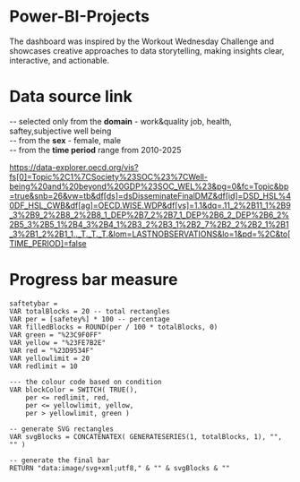 # Power-BI-Projects
The dashboard was inspired by the Workout Wednesday Challenge and showcases creative approaches to data storytelling, making insights clear, interactive, and actionable.

# Data source link 
-- selected only from the **domain** - work&quality job, health, saftey,subjective well being  
-- from the **sex** - female, male  
-- from the **time period** range from 2010-2025  



https://data-explorer.oecd.org/vis?fs[0]=Topic%2C1%7CSociety%23SOC%23%7CWell-being%20and%20beyond%20GDP%23SOC_WEL%23&pg=0&fc=Topic&bp=true&snb=26&vw=tb&df[ds]=dsDisseminateFinalDMZ&df[id]=DSD_HSL%40DF_HSL_CWB&df[ag]=OECD.WISE.WDP&df[vs]=1.1&dq=.11_2%2B11_1%2B9_3%2B9_2%2B8_2%2B8_1_DEP%2B7_2%2B7_1_DEP%2B6_2_DEP%2B6_2%2B5_3%2B5_1%2B4_3%2B4_1%2B3_2%2B3_1%2B2_7%2B2_2%2B2_1%2B1_3%2B1_2%2B1_1.._T._T._T.&lom=LASTNOBSERVATIONS&lo=1&pd=%2C&to[TIME_PERIOD]=false



# Progress bar measure
```dax
saftetybar = 
VAR totalBlocks = 20 -- total rectangles 
VAR per = [safetey%] * 100 -- percentage 
VAR filledBlocks = ROUND(per / 100 * totalBlocks, 0) 
VAR green = "%23C9F0FF" 
VAR yellow = "%23FE7B2E" 
VAR red = "%23D9534F" 
VAR yellowlimit = 20 
VAR redlimit = 10

--- the colour code based on condition 
VAR blockColor = SWITCH( TRUE(), 
    per <= redlimit, red, 
    per <= yellowlimit, yellow, 
    per > yellowlimit, green )

-- generate SVG rectangles 
VAR svgBlocks = CONCATENATEX( GENERATESERIES(1, totalBlocks, 1), "", "" )

-- generate the final bar 
RETURN "data:image/svg+xml;utf8," & "" & svgBlocks & ""



    
